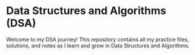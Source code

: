 # Data Structures and Algorithms (DSA)

Welcome to my DSA journey! This repository contains all my practice files, solutions, and notes as I learn and grow in Data Structures and Algorithms.

